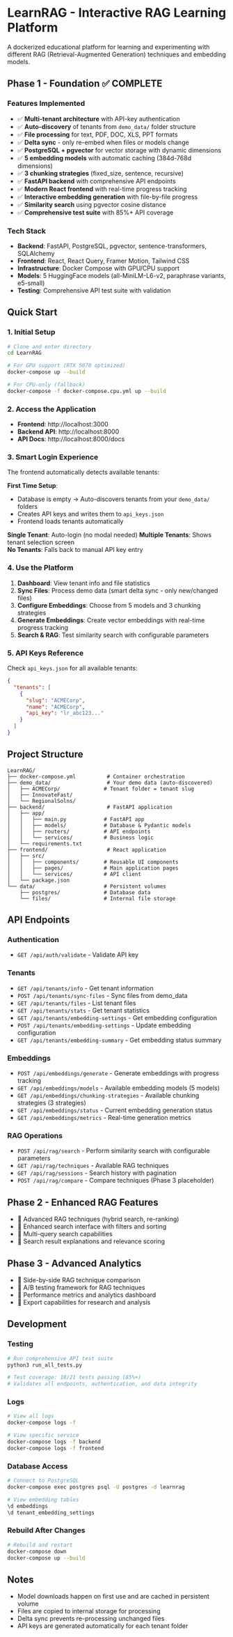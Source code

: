 # LearnRAG - Interactive RAG Learning Platform

A dockerized educational platform for learning and experimenting with different RAG (Retrieval-Augmented Generation) techniques and embedding models.

## Phase 1 - Foundation ✅ COMPLETE

### Features Implemented
- ✅ **Multi-tenant architecture** with API-key authentication
- ✅ **Auto-discovery** of tenants from `demo_data/` folder structure  
- ✅ **File processing** for text, PDF, DOC, XLS, PPT formats
- ✅ **Delta sync** - only re-embed when files or models change
- ✅ **PostgreSQL + pgvector** for vector storage with dynamic dimensions
- ✅ **5 embedding models** with automatic caching (384d-768d dimensions)
- ✅ **3 chunking strategies** (fixed_size, sentence, recursive)
- ✅ **FastAPI backend** with comprehensive API endpoints
- ✅ **Modern React frontend** with real-time progress tracking
- ✅ **Interactive embedding generation** with file-by-file progress
- ✅ **Similarity search** using pgvector cosine distance
- ✅ **Comprehensive test suite** with 85%+ API coverage

### Tech Stack
- **Backend**: FastAPI, PostgreSQL, pgvector, sentence-transformers, SQLAlchemy
- **Frontend**: React, React Query, Framer Motion, Tailwind CSS
- **Infrastructure**: Docker Compose with GPU/CPU support
- **Models**: 5 HuggingFace models (all-MiniLM-L6-v2, paraphrase variants, e5-small)
- **Testing**: Comprehensive API test suite with validation

## Quick Start

### 1. Initial Setup
```bash
# Clone and enter directory
cd LearnRAG

# For GPU support (RTX 5070 optimized)
docker-compose up --build

# For CPU-only (fallback)
docker-compose -f docker-compose.cpu.yml up --build
```

### 2. Access the Application
- **Frontend**: http://localhost:3000
- **Backend API**: http://localhost:8000
- **API Docs**: http://localhost:8000/docs

### 3. Smart Login Experience
The frontend automatically detects available tenants:

**First Time Setup**: 
- Database is empty → Auto-discovers tenants from your `demo_data/` folders
- Creates API keys and writes them to `api_keys.json`
- Frontend loads tenants automatically

**Single Tenant**: Auto-login (no modal needed)
**Multiple Tenants**: Shows tenant selection screen  
**No Tenants**: Falls back to manual API key entry

### 4. Use the Platform
1. **Dashboard**: View tenant info and file statistics
2. **Sync Files**: Process demo data (smart delta sync - only new/changed files)
3. **Configure Embeddings**: Choose from 5 models and 3 chunking strategies
4. **Generate Embeddings**: Create vector embeddings with real-time progress tracking
5. **Search & RAG**: Test similarity search with configurable parameters

### 5. API Keys Reference
Check `api_keys.json` for all available tenants:
```json
{
  "tenants": [
    {
      "slug": "ACMECorp",
      "name": "ACMECorp", 
      "api_key": "lr_abc123..."
    }
  ]
}
```

## Project Structure

```
LearnRAG/
├── docker-compose.yml          # Container orchestration
├── demo_data/                  # Your demo data (auto-discovered)
│   ├── ACMECorp/              # Tenant folder = tenant slug
│   ├── InnovateFast/          
│   └── RegionalSolns/         
├── backend/                    # FastAPI application
│   ├── app/
│   │   ├── main.py            # FastAPI app
│   │   ├── models/            # Database & Pydantic models
│   │   ├── routers/           # API endpoints
│   │   └── services/          # Business logic
│   └── requirements.txt       
├── frontend/                   # React application
│   ├── src/
│   │   ├── components/        # Reusable UI components
│   │   ├── pages/             # Main application pages
│   │   └── services/          # API client
│   └── package.json
└── data/                      # Persistent volumes
    ├── postgres/              # Database data
    └── files/                 # Internal file storage
```

## API Endpoints

### Authentication
- `GET /api/auth/validate` - Validate API key

### Tenants  
- `GET /api/tenants/info` - Get tenant information
- `POST /api/tenants/sync-files` - Sync files from demo_data
- `GET /api/tenants/files` - List tenant files
- `GET /api/tenants/stats` - Get tenant statistics
- `GET /api/tenants/embedding-settings` - Get embedding configuration
- `POST /api/tenants/embedding-settings` - Update embedding configuration
- `GET /api/tenants/embedding-summary` - Get embedding status summary

### Embeddings
- `POST /api/embeddings/generate` - Generate embeddings with progress tracking
- `GET /api/embeddings/models` - Available embedding models (5 models)
- `GET /api/embeddings/chunking-strategies` - Available chunking strategies (3 strategies)
- `GET /api/embeddings/status` - Current embedding generation status
- `GET /api/embeddings/metrics` - Real-time generation metrics

### RAG Operations
- `POST /api/rag/search` - Perform similarity search with configurable parameters
- `GET /api/rag/techniques` - Available RAG techniques
- `GET /api/rag/sessions` - Search history with pagination
- `POST /api/rag/compare` - Compare techniques (Phase 3 placeholder)

## Phase 2 - Enhanced RAG Features
- 🔄 Advanced RAG techniques (hybrid search, re-ranking)
- 🔄 Enhanced search interface with filters and sorting
- 🔄 Multi-query search capabilities
- 🔄 Search result explanations and relevance scoring

## Phase 3 - Advanced Analytics
- 🔄 Side-by-side RAG technique comparison
- 🔄 A/B testing framework for RAG techniques
- 🔄 Performance metrics and analytics dashboard
- 🔄 Export capabilities for research and analysis

## Development

### Testing
```bash
# Run comprehensive API test suite
python3 run_all_tests.py

# Test coverage: 18/21 tests passing (85%+)
# Validates all endpoints, authentication, and data integrity
```

### Logs
```bash
# View all logs
docker-compose logs -f

# View specific service
docker-compose logs -f backend
docker-compose logs -f frontend
```

### Database Access
```bash
# Connect to PostgreSQL
docker-compose exec postgres psql -U postgres -d learnrag

# View embedding tables
\d embeddings
\d tenant_embedding_settings
```

### Rebuild After Changes
```bash
# Rebuild and restart
docker-compose down
docker-compose up --build
```

## Notes
- Model downloads happen on first use and are cached in persistent volume
- Files are copied to internal storage for processing
- Delta sync prevents re-processing unchanged files
- API keys are generated automatically for each tenant folder